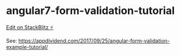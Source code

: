 # angular7-form-validation-tutorial

[Edit on StackBlitz ⚡️](https://stackblitz.com/edit/angular7-form-validation-tutorial)

See: https://appdividend.com/2017/09/25/angular-form-validation-example-tutorial/
